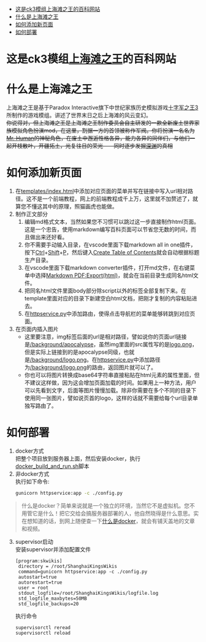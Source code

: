 - [这是ck3模组上海滩之王的百科网站](#这是ck3模组上海滩之王的百科网站)
- [什么是上海滩之王](#什么是上海滩之王)
- [如何添加新页面](#如何添加新页面)
- [如何部署](#如何部署)

这是ck3模组[上海滩之王]()的百科网站
===
# 什么是上海滩之王
上海滩之王是基于Paradox Interactive旗下中世纪家族历史模拟游戏[十字军之王3]()所制作的游戏模组。讲述了世界末日之后上海滩的风云变幻。 \
~~你说得对，但上海滩之王是上海滩之王制作委员会自主研发的一款全新废土世界家族模拟角色扮演mod，在这里，割据一方的首领被称作军阀。你将扮演一名名为[Mr. Human]()的神秘角色，在废土中邂逅性格各异，能力各异的同伴们，与他们一起开枝散叶，开疆拓土，光复往日的荣光——同时逐步发掘[深渊]()的真相~~
# 如何添加新页面
1. 在[templates/index.html](templates/index.html)中添加对应页面的菜单并写在链接中写入url相对路径。这不是一个前端教程，网上的前端教程成千上万，这里就不加赘述了，就算您不懂这其中的原理，照猫画虎也能做。
2. 制作正文部分
    1. 编辑md格式文本，当然如果您不习惯可以跳过这一步直接制作html页面。这是一个忠告，使用markdown编写百科页面可以节省您无数的时间，而且做出来还好看。
    2. 你不需要手动输入目录，在vscode里面下载markdown all in one插件，按下[Ctrl]()+[Shift]()+[P]()，然后键入[Create Table of Contents]()就会自动根据标题生产目录。
    3. 在vscode里面下载markdown converter插件，打开md文件，在右键菜单中选择[Markdown PDF:Export(html)]()，就会在当前目录生成同名html文件。
    4. 把同名html文件里面body部分除script以外的标签全部复制下来。在template里面对应的目录下新建空白html文档，把刚才复制的内容粘贴进去。
    5. 在[httpservice.py]()中添加路由，使得点击导航栏的菜单能够转跳到对应页面。
3. 在页面内插入图片
    * 这里要注意，img标签后面的url是相对路径，譬如说你的页面url链接是[/background/apocalypse]()，虽然img里面的src属性写的是[logo.png]()，但是实际上链接到的是apocalypse同级，也就是[/background/logo.png]()。在[httpservice.py]()中添加路径为[/background/logo.png]()的路由，返回图片就可以了。
    * 你也可以将图片转换成base64字符串直接粘贴在html元素的属性里面，但不建议这样做，因为这会增加页面加载的时间。如果用上一种方法，用户可以先看到文字，后面等图片慢慢加载。除非你需要在多个不同的目录下使用同一张图片，譬如说页首的logo，这样的话就不需要给每个url目录单独写路由了。
# 如何部署
1. docker方式 \
把整个项目放到服务器上面，然后安装docker，执行[docker_build_and_run.sh]()脚本
2. 非docker方式 \
执行如下命令:
    ```bash
    gunicorn httpservice:app -c ./config.py
    ```
> 什么是docker？简单来说就是一个独立的环境，当然它不是虚拟机。您不用管它是什么！把它交给会搞服务器部署的人，他自然晓得是什么意思。实在想知道的话，到网上随便查一下[什么是docker](https://zhuanlan.zhihu.com/p/187505981)，就会有铺天盖地的文章和视频。
3. supervisor启动 \
   安装supervisor并添加配置文件
   ```
   [program:skwikis]
    directory = /root/ShanghaiKingsWikis
    command=gunicorn httpservice:app -c ./config.py
    autostart=true
    autorestart=true
    user = root
    stdout_logfile=/root/ShanghaiKingsWikis/logfile.log
    std_logfile_maxbytes=50MB
    std_logfile_backups=20
   ```
   执行命令
   ```
   supervisorctl reread
   supervisorctl reload
   ```